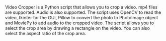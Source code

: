 Video Cropper is a Python script that allows you to crop a video. mp4 files are supported. Audio is also supported.
The script uses OpenCV to read the video, tkinter for the GUI, Pillow to convert the photo to PhotoImage object
and MoviePy to add audio to the cropped video. The script allows you to select the crop area by drawing a rectangle on the video.
You can also select the aspect ratio of the crop area.
